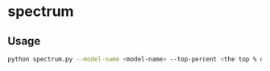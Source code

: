 # spectrum

## Usage
```bash
python spectrum.py --model-name <model-name> --top-percent <the top % of SNR modules you want to target>
```
